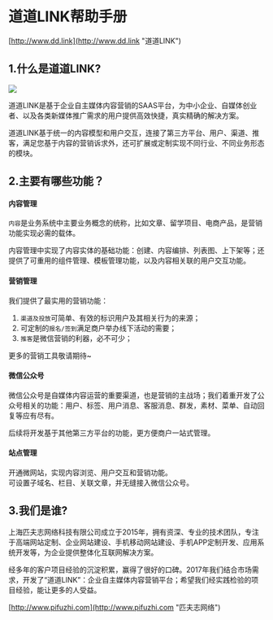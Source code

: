 # 道道LINK帮助手册

[http://www.dd.link](http://www.dd.link "道道LINK")

## 1.什么是道道LINK?

![](/assets/logo.png)

道道LINK是基于企业自主媒体内容营销的SAAS平台，为中小企业、自媒体创业者、以及各类新媒体推广需求的用户提供高效快捷，真实精确的解决方案。

道道LINK基于统一的内容模型和用户交互，连接了第三方平台、用户、渠道、推客，满足您基于内容的营销诉求外，还可扩展或定制实现不同行业、不同业务形态的模块。

## 2.主要有哪些功能？

#### 内容管理

`内容`是业务系统中主要业务概念的统称，比如文章、留学项目、电商产品，是营销功能实现必需的载体。

内容管理中实现了内容实体的基础功能：创建、内容编排、列表图、上下架等；还提供了可重用的组件管理、模板管理功能，以及内容相关联的用户交互功能。

#### 营销管理

我们提供了最实用的营销功能：  
1. `渠道及投放`可简单、有效的标识用户及其相关行为的来源；  
2. 可定制的`报名/签到`满足商户举办线下活动的需要；  
3. `推客`是微信营销的利器，必不可少；

更多的营销工具敬请期待~

#### 微信公众号

微信公众号是自媒体内容运营的重要渠道，也是营销的主战场；我们着重开发了公众号相关的功能：用户、标签、用户消息、客服消息、群发，素材、菜单、自动回复等应有尽有。

后续将开发基于其他第三方平台的功能，更方便商户一站式管理。

#### 站点管理

开通微网站，实现内容浏览、用户交互和营销功能。  
可设置子域名、栏目、关联文章，并无缝接入微信公众号。

## 3.我们是谁?

上海匹夫志网络科技有限公司成立于2015年，拥有资深、专业的技术团队，专注于高端网站定制、企业网站建设、手机移动网站建设、手机APP定制开发、应用系统开发等，为企业提供整体化互联网解决方案。

经多年的客户项目经验的沉淀积累，赢得了很好的口碑。2017年我们结合市场需求，开发了“道道LINK”：企业自主媒体内容营销平台；希望我们经实践检验的项目经验，能让更多的人受益。

[http://www.pifuzhi.com](http://www.pifuzhi.com "匹夫志网络")

